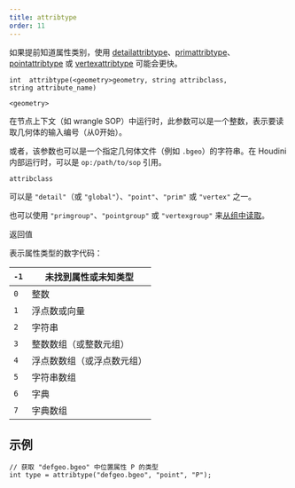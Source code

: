 ```yaml
---
title: attribtype
order: 11
---
```

如果提前知道属性类别，使用 [detailattribtype](./detailattribtype "返回几何体细节属性的类型")、[primattribtype](./primattribtype "返回几何体图元属性的类型")、[pointattribtype](./pointattribtype "返回几何体点属性的类型") 或 [vertexattribtype](./vertexattribtype "返回几何体顶点属性的类型") 可能会更快。

`int  attribtype(<geometry>geometry, string attribclass, string attribute_name)`

`<geometry>`

在节点上下文（如 wrangle SOP）中运行时，此参数可以是一个整数，表示要读取几何体的输入编号（从0开始）。

或者，该参数也可以是一个指定几何体文件（例如 `.bgeo`）的字符串。在 Houdini 内部运行时，可以是 `op:/path/to/sop` 引用。

`attribclass`

可以是 `"detail"`（或 `"global"`）、`"point"`、`"prim"` 或 `"vertex"` 之一。

也可以使用 `"primgroup"`、`"pointgroup"` 或 `"vertexgroup"` 来[从组中读取](../groups.html "在 VEX 中，可以像读取属性一样读取图元/点/顶点组的内容")。

返回值

表示属性类型的数字代码：

| `-1` | 未找到属性或未知类型       |
| ------ | -------------------------- |
| `0`  | 整数    |
| `1`  | 浮点数或向量         |
| `2`  | 字符串         |
| `3`  | 整数数组（或整数元组）     |
| `4`  | 浮点数数组（或浮点数元组） |
| `5`  | 字符串数组    |
| `6`  | 字典    |
| `7`  | 字典数组       |

## 示例

```vex
// 获取 "defgeo.bgeo" 中位置属性 P 的类型
int type = attribtype("defgeo.bgeo", "point", "P");

```
